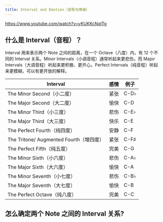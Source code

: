 ```yaml
---
title: Interval and Emotion（音程与情绪）
---
```


https://www.youtube.com/watch?v=yKUKKcNqlTg

## 什么是 Interval（音程）？

Interval 用来表示两个 Note 之间的距离，在一个 Octave（八度）内，有 12 个不同的 Interval 关系。Minor Intervals（小调音程）通常听起来更悲伤，而 Major Intervals（大调音程）听起来更积极、更开心。Perfect Intervals（纯音程）听起来更模糊，可以有更开放的解释。

| Interval                                | 感情 | 例子 |
| --------------------------------------- | ---- | ---- |
| The Minor Second（小二度）              | 紧张 | C-D♭ |
| The Major Second（大二度）              | 愉快 | C-D  |
| The Minor Third（小三度）               | 悲伤 | C-E♭ |
| The Major Third（大三度）               | 快乐 | C-E  |
| The Perfect Fourth（纯四度）            | 安静 | C-F  |
| The Tritone/ Augmented Fourth（增四度） | 紧张 | C-F♯ |
| The Perfect Fifth（纯五度）             | 完美 | C-G  |
| The Minor Sixth（小六度）               | 悲伤 | C-A♭ |
| The Major Sixth（大六度）               | 愉快 | C-A  |
| The Minor Seventh（小七度）             | 悲伤 | C-B♭ |
| The Major Seventh（大七度）             | 愉快 | C-B  |
| The Perfect Octave（纯八度）            | 完美 | C-C  |

## 怎么确定两个 Note 之间的 Interval 关系?
